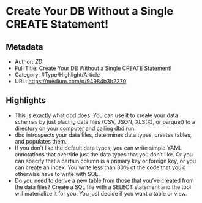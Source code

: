 # Create Your DB Without a Single CREATE Statement!

## Metadata

* Author: *ZD*
* Full Title: Create Your DB Without a Single CREATE Statement!
* Category: #Type/Highlight/Article
* URL: https://medium.com/p/94984b3b2370

## Highlights

* This is exactly what dbd does. You can use it to create your data schemas by just placing data files (CSV, JSON, XLS(X), or parquet) to a directory on your computer and calling dbd run.
* dbd introspects your data files, determines data types, creates tables, and populates them.
* If you don’t like the default data types, you can write simple YAML annotations that override just the data types that you don’t like. Or you can specify that a certain column is a primary key or foreign key, or you can create an index. You write less than 30% of the code that you’d otherwise have to write with SQL.
* Do you need to derive a new table from those that you’ve created from the data files? Create a SQL file with a SELECT statement and the tool will materialize it for you. You just decide if you want a table or view.
